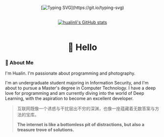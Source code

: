 <div align="center">
  
[![Typing SVG](https://readme-typing-svg.demolab.com?font=Fira+Code&pause=1000&width=435&lines=print(%22Have%20a%20nice%20day!%22);今日顺遂!&center=true&size=27)](https://git.io/typing-svg)
<!--     <img src="https://readme-typing-svg.demolab.com?font=Fira+Code&pause=1000&width=435&lines=console.log(%22Hello%2C%20World%22);祝您今天愉快!¢er=true&size=27)](https://git.io/typing-svg)"/> -->
  </a>
  <br/> <!-- 添加换行以分隔图片 -->
  <a href="https://github.com/anuraghazra/github-readme-stats">
    <img src="https://github-readme-stats.vercel.app/api?username=hualinli" alt="hualinli's GitHub stats"/>
  </a>
  <br/><br/> <!-- 添加更多间距 -->
  <h1>🙋 Hello</h1> <!-- 使用 h1 更符合语义，如果希望小一点可以用 h2 或 h3 -->
</div>


### 🤺 About Me

I'm Hualin. I'm passionate about programming and photography.

I'm an undergraduate student majoring in Information Security, and I'm about to pursue a Master's degree in Computer Technology. I have a deep love for programming and am currently diving into the world of Deep Learning, with the aspiration to become an excellent developer.

> 互联网既像一个诱惑与干扰层出不穷的深渊，也像一座蕴藏着无数答案与方法的宝库。
>
> **The internet is like a bottomless pit of distractions, but also a treasure trove of solutions.**
